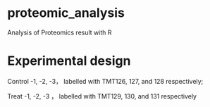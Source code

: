 # proteomic_analysis
Analysis of Proteomics result with R

# Experimental design
Control -1, -2, -3， labelled with TMT126, 127, and 128 respectively; 

Treat -1, -2, -3 ， labelled with TMT129, 130, and 131 respectively
